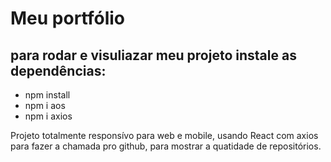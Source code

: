 <h1>Meu portfólio</h1>
<h2>para rodar e visuliazar meu projeto instale as dependências:</h2>
<ul>
<li>npm install</li>
<li>npm i aos</li>
<li>npm i axios</li>
</ul>
<p>Projeto totalmente responsívo para web e mobile, usando React com axios para fazer a chamada pro github, para mostrar a quatidade de repositórios.</p>
